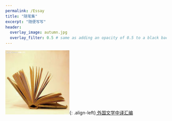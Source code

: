 ```yaml
---
permalink: /Essay
title: "随笔集"
excerpt: "随便写写"
header:
  overlay_image: autumn.jpg
  overlay_filter: 0.5 # same as adding an opacity of 0.5 to a black background
---
```


<img src="/images/book.jpg" width="200" height="200" alt="book"/>{: .align-left}[
外国文学中译汇编](/blog/Translation-Version/)